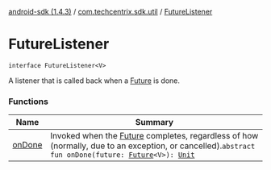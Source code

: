 [android-sdk (1.4.3)](../../index.md) / [com.techcentrix.sdk.util](../index.md) / [FutureListener](./index.md)

# FutureListener

`interface FutureListener<V>`

A listener that is called back when a [Future](https://docs.oracle.com/javase/6/docs/api/java/util/concurrent/Future.html) is done.

### Functions

| Name | Summary |
|---|---|
| [onDone](on-done.md) | Invoked when the [Future](https://docs.oracle.com/javase/6/docs/api/java/util/concurrent/Future.html) completes, regardless of how (normally, due to an exception, or cancelled).`abstract fun onDone(future: `[`Future`](https://docs.oracle.com/javase/6/docs/api/java/util/concurrent/Future.html)`<V>): `[`Unit`](https://kotlinlang.org/api/latest/jvm/stdlib/kotlin/-unit/index.html) |
